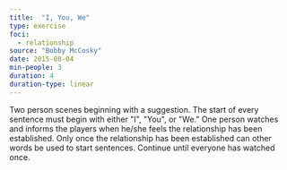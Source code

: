 ```yaml
---
title:  "I, You, We"
type: exercise
foci:
  - relationship
source: "Bobby McCosky"
date: 2015-08-04
min-people: 3
duration: 4
duration-type: linear
---
```

Two person scenes beginning with a suggestion.
The start of every sentence must begin with either "I", "You", or "We."
One person watches and informs the players when he/she feels the relationship has been established.
Only once the relationship has been established can other words be used to start sentences.
Continue until everyone has watched once.
